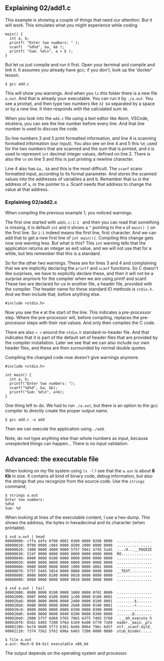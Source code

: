 ## Explaining 02/add1.c

This example is showing a couple of things that need our attention.
But it will work. This simulates what you might experience while coding.
```
main() {
  int a, b;
  printf( "Enter two numbers: " );
  scanf(  "%d%d", &a, &b );
  printf( "Sum: %d\n", a + b );
}
```
But let us just compile and run it first.
Open your terminal and compile and link it. 
It assumes you already have gcc; if you don't, look up the 'docker' lesson.

```
$ gcc add.c
```

This will show you warnings.
And when you `ls` this folder there is a new file `a.out`.
And that is already your executable.
You can run it by  `./a.out`.
You see a prompt, and then type two numbers like  `32 64` separated by a space
or by a new line. It then responds with the calculated sum  `96`.

When you look into the `add.c` file using a text editor like Atom,
VSCode, etcetera, you can see the line number before every line.
And that line number is used to discuss the code.

So line numbers 3 and 5 print formatted information, and line 4 is scanning
formatted information (our input).
You also see on line 4 and 5 this `%d`; used for the two numbers that are
scanned and the sum that is printed, and `d` is used to represent `int` decimal
integer values, defined on line 2.
There is also the `\n` on line 5 and this is just printing a newline character.

Line 4 also has `&a, &b` and this is the most difficult.
The `scanf` scans formatted input, according to its format parameter.
And stores the scanned values into the addresses of variables a and b.
Remember that `&a` is the address of `a`, or the pointer to `a`.
Scanf needs that address to change the value at that address.



### Explaining 02/add2.c

When compiling the previous example 1, you noticed warnings. 

The first one started with `add1.c:1:1 ` and then you can read that something is missing, it is default `int` and it shows a `^` pointing to the `m` of `main() {` on the first line. So `1:1` indeed means the first line, first character. And we can add that to get a new first line of `int main(){`.
Compiling this change gets now one warning less. But what is this? This `int` warning tells that the application returns an integer as exit value, and we will not use that for a while, but lets remember that this is a standard.

So for the other two warnings. These are for lines 3 and 4 and complaining that we are implicitly declaring the `printf` and `scanf` functions. So C doesn't like surprises, we have to explicitly declare these, and then it will not be a surprise anymore for the compiler when we are using printf and scanf. These two are declared for us in another file, a header file, provided with the compiler. The header name for these standard IO methods is 
`stdio.h`. And we then include that, before anything else.
```
#include <stdio.h>
```

Now you see the `#` at the start of the line. This indicates a *pre-processor* step. Where the pre-processor will, before compiling, replaces the pre-processor steps with their real values. And only then compiles the C code.

There are also `< >` around the `stdio.h` standard-io-header file. And that indicates that it is part of the default set of header files that are provided by the compiler installation. Later we see that we can also include our own header files, and these are then surrounded by normal double quotes.

Compiling the changed code now doesn't give warnings anymore.

```
#include <stdio.h>

int main() {
  int a, b;
  printf("Enter two numbers: ");
  scanf("%d%d", &a, &b);
  printf("Sum: %d\n", a+b);
}
```

One thing left to do. We had to run `./a.out`, but there is an option to the gcc compiler to directly create the proper output name.
```
$ gcc add.c -o add
```
Then we can execute the application using `./add`.

Note, do not type anything else than whole numbers as input, because unexpected things can happen... There is no input validation.


## Advanced: the executable file

When looking on my file system using `ls -l` I see that the `a.out` is about **8 Kb** in size.
It contains all kind of binary code, debug information, but also the strings that you recognize from the source code.
Use the `strings` command;
```
$ strings a.out
Enter two numbers:
%d%d
Sum: %d
```

When looking at lines of the executable content, I use a hex-dump. This
shows the address, the bytes in hexadecimal and its character (when printable).
```
$ xxd a.out | head
00000000: cffa edfe 0700 0001 0300 0080 0200 0000  ................
00000010: 0f00 0000 c004 0000 8500 2000 0000 0000  .......... .....
00000020: 1900 0000 4800 0000 5f5f 5041 4745 5a45  ....H...__PAGEZE
00000030: 524f 0000 0000 0000 0000 0000 0000 0000  RO..............
00000040: 0000 0000 0100 0000 0000 0000 0000 0000  ................
00000050: 0000 0000 0000 0000 0000 0000 0000 0000  ................
00000060: 0000 0000 0000 0000 1900 0000 d801 0000  ................
00000070: 5f5f 5445 5854 0000 0000 0000 0000 0000  __TEXT..........
00000080: 0000 0000 0100 0000 0010 0000 0000 0000  ................
00000090: 0000 0000 0000 0000 0010 0000 0000 0000  ................

$ xxd a.out | tail
00002080: 0000 0000 0100 0000 1600 0000 0f01 0000  ................
00002090: 000f 0000 0100 0000 1c00 0000 0100 0001  ................
000020a0: 0000 0000 0000 0000 2400 0000 0100 0001  ........$.......
000020b0: 0000 0000 0000 0000 2b00 0000 0100 0001  ........+.......
000020c0: 0000 0000 0000 0000 0200 0000 0300 0000  ................
000020d0: 0400 0000 0000 0040 0200 0000 0300 0000  .......@........
000020e0: 2000 5f5f 6d68 5f65 7865 6375 7465 5f68   .__mh_execute_h
000020f0: 6561 6465 7200 5f6d 6169 6e00 5f70 7269  eader._main._pri
00002100: 6e74 6600 5f73 6361 6e66 0064 796c 645f  ntf._scanf.dyld_
00002110: 7374 7562 5f62 696e 6465 7200 0000 0000  stub_binder.....

$ file a.out
a.out: Mach-O 64-bit executable x86_64
```
The output depends on the operating system and processor.

